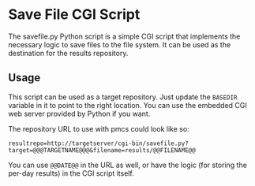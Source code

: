 Save File CGI Script
====================

The savefile.py Python script is a simple CGI script that implements the
necessary logic to save files to the file system. It can be used as the
destination for the results repository.

Usage
-----

This script can be used as a target repository. Just update the `BASEDIR`
variable in it to point to the right location. You can use the embedded CGI web
server provided by Python if you want.

The repository URL to use with pmcs could look like so:

```
resultrepo=http://targetserver/cgi-bin/savefile.py?target=@@@TARGETNAME@@@&filename=results/@@FILENAME@@
```

You can use `@@DATE@@` in the URL as well, or have the logic (for storing the
per-day results) in the CGI script itself.
